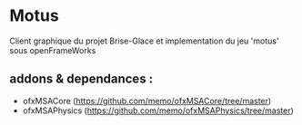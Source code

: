 # Motus 

Client graphique du projet Brise-Glace et implementation du jeu 'motus' sous openFrameWorks

## addons & dependances :
* ofxMSACore        (https://github.com/memo/ofxMSACore/tree/master)
* ofxMSAPhysics     (https://github.com/memo/ofxMSAPhysics/tree/master)





